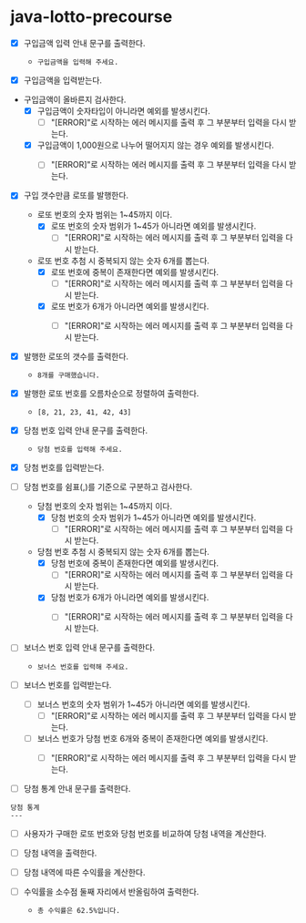 # java-lotto-precourse

- [x] 구입금액 입력 안내 문구를 출력한다.
  - `구입금액을 입력해 주세요.`


- [x] 구입금액을 입력받는다.


-  구입금액이 올바른지 검사한다.
   - [x] 구입금액이 숫자타입이 아니라면 예외를 발생시킨다.
     - [ ] "[ERROR]"로 시작하는 에러 메시지를 출력 후 그 부분부터 입력을 다시 받는다.
   - [x] 구입금액이 1,000원으로 나누어 떨어지지 않는 경우 예외를 발생시킨다.
     - [ ] "[ERROR]"로 시작하는 에러 메시지를 출력 후 그 부분부터 입력을 다시 받는다.


- [x] 구입 갯수만큼 로또를 발행한다.
  - 로또 번호의 숫자 범위는 1~45까지 이다. 
    - [x] 로또 번호의 숫자 범위가 1~45가 아니라면 예외를 발생시킨다.
      - [ ] "[ERROR]"로 시작하는 에러 메시지를 출력 후 그 부분부터 입력을 다시 받는다.
  - 로또 번호 추첨 시 중복되지 않는 숫자 6개를 뽑는다.
    - [x] 로또 번호에 중복이 존재한다면 예외를 발생시킨다.
      - [ ] "[ERROR]"로 시작하는 에러 메시지를 출력 후 그 부분부터 입력을 다시 받는다.
    - [x] 로또 번호가 6개가 아니라면 예외를 발생시킨다.
        - [ ] "[ERROR]"로 시작하는 에러 메시지를 출력 후 그 부분부터 입력을 다시 받는다.


- [x] 발행한 로또의 갯수를 출력한다.
  - `8개를 구매했습니다.`


- [x] 발행한 로또 번호를 오름차순으로 정렬하여 출력한다.
  - `[8, 21, 23, 41, 42, 43]` 


- [x] 당첨 번호 입력 안내 문구를 출력한다.
  - `당첨 번호를 입력해 주세요.`


- [x] 당첨 번호를 입력받는다.


- [ ] 당첨 번호를 쉼표(,)를 기준으로 구분하고 검사한다.
    - 당첨 번호의 숫자 범위는 1~45까지 이다.
        - [x] 당첨 번호의 숫자 범위가 1~45가 아니라면 예외를 발생시킨다.
            - [ ] "[ERROR]"로 시작하는 에러 메시지를 출력 후 그 부분부터 입력을 다시 받는다.
    - 당첨 번호 추첨 시 중복되지 않는 숫자 6개를 뽑는다.
        - [x] 당첨 번호에 중복이 존재한다면 예외를 발생시킨다.
            - [ ] "[ERROR]"로 시작하는 에러 메시지를 출력 후 그 부분부터 입력을 다시 받는다.
        - [x] 당첨 번호가 6개가 아니라면 예외를 발생시킨다.
            - [ ] "[ERROR]"로 시작하는 에러 메시지를 출력 후 그 부분부터 입력을 다시 받는다.


- [ ] 보너스 번호 입력 안내 문구를 출력한다.
  - `보너스 번호를 입력해 주세요.`


- [ ] 보너스 번호를 입력받는다.
    - [ ] 보너스 번호의 숫자 범위가 1~45가 아니라면 예외를 발생시킨다.
      - [ ] "[ERROR]"로 시작하는 에러 메시지를 출력 후 그 부분부터 입력을 다시 받는다.
    - [ ] 보너스 번호가 당첨 번호 6개와 중복이 존재한다면 예외를 발생시킨다.
      - [ ] "[ERROR]"로 시작하는 에러 메시지를 출력 후 그 부분부터 입력을 다시 받는다.


- [ ] 당첨 통계 안내 문구를 출력한다.
```
당첨 통계
---
```


- [ ] 사용자가 구매한 로또 번호와 당첨 번호를 비교하여 당첨 내역을 계산한다.


- [ ] 당첨 내역을 출력한다.


- [ ] 당첨 내역에 따른 수익률을 계산한다.


- [ ] 수익률을 소수점 둘째 자리에서 반올림하여 출력한다.
  - `총 수익률은 62.5%입니다.`